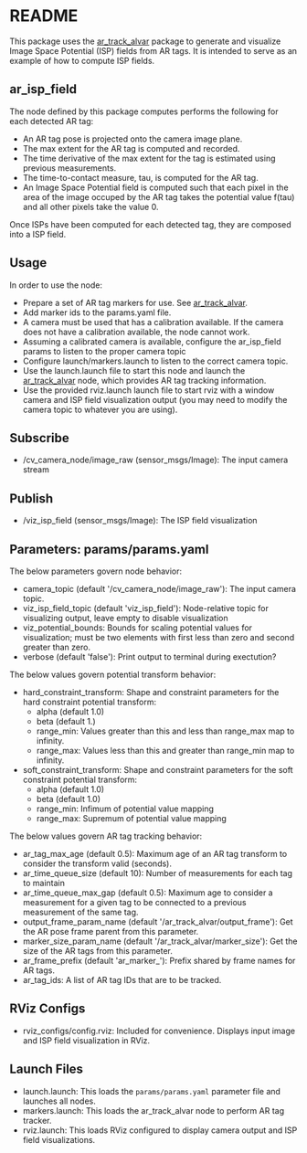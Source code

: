 # README #

This package uses the [ar\_track\_alvar](http://wiki.ros.org/ar_track_alvar) package to generate and visualize Image Space Potential (ISP) fields from AR tags. It is intended to serve as an example of how to compute ISP fields.

## ar\_isp\_field ##

The node defined by this package computes performs the following for each detected AR tag:

* An AR tag pose is projected onto the camera image plane.
* The max extent for the AR tag is computed and recorded.
* The time derivative of the max extent for the tag is estimated using previous measurements.
* The time-to-contact measure, tau, is computed for the AR tag.
* An Image Space Potential field is computed such that each pixel in the area of the image occuped by the AR tag takes the potential value f(tau) and all other pixels take the value 0.

Once ISPs have been computed for each detected tag, they are composed into a ISP field.

## Usage ##

In order to use the node:

* Prepare a set of AR tag markers for use. See [ar\_track\_alvar](http://wiki.ros.org/ar_track_alvar).
* Add marker ids to the params.yaml file.
* A camera must be used that has a calibration available. If the camera does not have a calibration available, the node cannot work.
* Assuming a calibrated camera is available, configure the ar\_isp\_field params to listen to the proper camera topic
* Configure launch/markers.launch to listen to the correct camera topic.
* Use the launch.launch file to start this node and launch the [ar\_track\_alvar](http://wiki.ros.org/ar_track_alvar) node, which provides AR tag tracking information.
* Use the provided rviz.launch launch file to start rviz with a window camera and ISP field visualization output (you may need to modify the camera topic to whatever you are using).

## Subscribe ##

* /cv\_camera\_node/image\_raw (sensor\_msgs/Image): The input camera stream

## Publish ##

* /viz\_isp\_field (sensor\_msgs/Image): The ISP field visualization

## Parameters: params/params.yaml ##

The below parameters govern node behavior:

* camera\_topic (default '/cv\_camera\_node/image\_raw'): The input camera topic.
* viz\_isp\_field\_topic (default 'viz\_isp\_field'): Node-relative topic for visualizing output, leave empty to disable visualization
* viz\_potential\_bounds: Bounds for scaling potential values for visualization; must be two elements with first less than zero and second greater than zero.
* verbose (default 'false'): Print output to terminal during exectution?

The below values govern potential transform behavior:

* hard\_constraint\_transform: Shape and constraint parameters for the hard constraint potential transform:
    * alpha (default 1.0)
    * beta (default 1.)
    * range\_min: Values greater than this and less than range\_max map to infinity.
    * range\_max: Values less than this and greater than range\_min map to infinity.
* soft\_constraint\_transform: Shape and constraint parameters for the soft constraint potential transform:
    * alpha (default 1.0)
    * beta (default 1.0)
    * range\_min: Infimum of potential value mapping
    * range\_max: Supremum of potential value mapping

The below values govern AR tag tracking behavior:

* ar\_tag\_max\_age (default 0.5): Maximum age of an AR tag transform to consider the transform valid (seconds).
* ar\_time\_queue\_size (default 10): Number of measurements for each tag to maintain
* ar\_time\_queue\_max\_gap (default 0.5): Maximum age to consider a measurement for a given tag to be connected to a previous measurement of the same tag.
* output\_frame\_param\_name (default '/ar\_track\_alvar/output\_frame'): Get the AR pose frame parent from this parameter.
* marker\_size\_param\_name (default '/ar\_track\_alvar/marker\_size'): Get the size of the AR tags from this parameter.
* ar\_frame\_prefix (default 'ar\_marker\_'): Prefix shared by frame names for AR tags.
* ar\_tag\_ids: A list of AR tag IDs that are to be tracked.

## RViz Configs ##

* rviz\_configs/config.rviz: Included for convenience. Displays input image and ISP field visualization in RViz.

## Launch Files ##

* launch.launch: This loads the `params/params.yaml` parameter file and launches all nodes.
* markers.launch: This loads the ar\_track\_alvar node to perform AR tag tracker.
* rviz.launch: This loads RViz configured to display camera output and ISP field visualizations.
